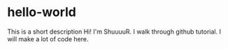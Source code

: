# hello-world
This is a short description
Hi! I'm ShuuuuR. I walk through github tutorial. I will make a lot of code here.
